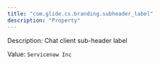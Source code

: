 ```yaml
---
title: "com.glide.cs.branding.subheader_label"
description: "Property"
---
```


Description: Chat client sub-header label

Value: `Servicenow Inc`